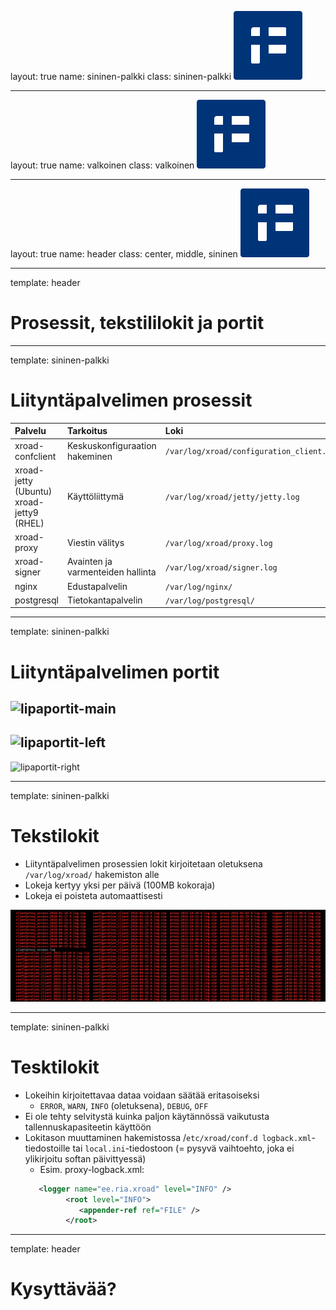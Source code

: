 layout: true
name: sininen-palkki
class: sininen-palkki
![logo](../suomifi_logo.svg)

---
layout: true
name: valkoinen
class: valkoinen
![logo](../suomifi_logo.svg)

---
layout: true
name: header
class: center, middle, sininen
![logo](../suomifi_logo.svg)

<!--DON'T TOUCH ABOVE THIS !!!!!! -->
---

template: header
# Prosessit, tekstililokit ja portit

---

template: sininen-palkki

# Liityntäpalvelimen prosessit
|Palvelu             |Tarkoitus                        |Loki                                       |
|:-------------------|:--------------------------------|:------------------------------------------|
|xroad-confclient    |Keskuskonfiguraation hakeminen   | `/var/log/xroad/configuration_client.log` |
|xroad-jetty (Ubuntu)<br>xroad-jetty9 (RHEL)|Käyttöliittymä |`/var/log/xroad/jetty/jetty.log`      |
|xroad-proxy         |Viestin välitys                  |`/var/log/xroad/proxy.log`                 |
|xroad-signer        |Avainten ja varmenteiden hallinta|`/var/log/xroad/signer.log`                |
|nginx               |Edustapalvelin                   |`/var/log/nginx/`                          |
|postgresql          |Tietokantapalvelin               |`/var/log/postgresql/`                     |

---

template: sininen-palkki

# Liityntäpalvelimen portit
![lipaportit-main](../images/liityntäpalvelimenportit.png)
--
![lipaportit-left](../images/liityntäpalvelimenportit-selite1.png)
--
![lipaportit-right](../images/liityntäpalvelimenportit-selite2.png)

---

template: sininen-palkki

# Tekstilokit
* Liityntäpalvelimen prosessien lokit kirjoitetaan oletuksena `/var/log/xroad/` hakemiston alle
* Lokeja kertyy yksi per päivä (100MB kokoraja)
* Lokeja ei poisteta automaattisesti

![prosessilogit](../images/prosessilogit.png)

---

template: sininen-palkki

# Tesktilokit

* Lokeihin kirjoitettavaa dataa voidaan säätää eritasoiseksi
   * `ERROR`, `WARN`, `INFO` (oletuksena), `DEBUG`, `OFF`
* Ei ole tehty selvitystä kuinka paljon käytännössä vaikutusta tallennuskapasiteetin käyttöön
* Lokitason muuttaminen hakemistossa /`etc/xroad/conf.d logback.xml`-tiedostoille tai `local.ini`-tiedostoon (= pysyvä vaihtoehto, joka ei ylikirjoitu softan päivittyessä)
   * Esim. proxy-logback.xml:
   ```xml
      <logger name="ee.ria.xroad" level="INFO" />
            <root level="INFO">
               <appender-ref ref="FILE" />
            </root>
   ```

---

template: header
# Kysyttävää?
